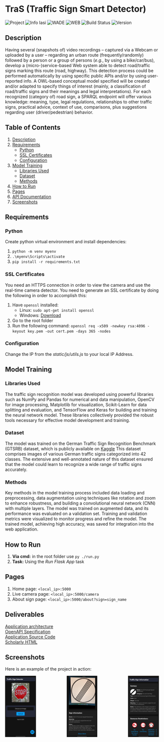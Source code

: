 # TraS (Traffic Sign Smart Detector)

![Project](https://img.shields.io/badge/project-TraS-blue)
![Info Iasi](https://img.shields.io/badge/info-Iasi-green)
![WADE](https://img.shields.io/badge/course-WADE-orange)
![WEB](https://img.shields.io/badge/type-WEB-purple)
![Build Status](https://img.shields.io/badge/build-passing-brightgreen)
![Version](https://img.shields.io/badge/version-1.0-blue)

## Description

Having several (snapshots of) video recordings – captured via a Webcam or uploaded by a user – regarding an urban route (frequently/randomly) followed by a person or a group of persons (*e.g.*, by using a bike/car/bus), develop a (micro-)service-based Web system able to detect road/traffic signs marking this route (road, highway). This detection process could be performed automatically by using specific public APIs and/or by using user-reported info. A OWL-based conceptual model specified will be created and/or adapted to specify things of interest (mainly, a classification of road/traffic signs and their meanings and legal interpretations). For each recognized (category of) road sign, a SPARQL endpoint will offer various knowledge: meaning, type, legal regulations, relationships to other traffic signs, practical advice, context of use, comparisons, plus suggestions regarding user (driver/pedestrian) behavior.

## Table of Contents
1. [Description](#description)
2. [Requirements](#requirements)
    - [Python](#python)
    - [SSL Certificates](#ssl-certificates)
    - [Configuration](#configuration)
3. [Model Training](#model-training)
    - [Libraries Used](#libraries-used)
    - [Dataset](#dataset)
    - [Methods](#methods)
4. [How to Run](#how-to-run)
5. [Pages](#pages)
6. [API Documentation](#api-documentation)
7. [Screenshots](#screenshots)

## Requirements

### Python

Create python virtual environment and install dependencies:

1. `python -m venv myenv`
2. `.\myenv\Scripts\activate`
3. `pip install -r requirements.txt`

### SSL Certificates

You need an HTTPS connection in order to view the camera and use the real-time camera detector. You need to generate an SSL certificate by doing the following in order to accomplish this:

1. Have `openssl` installed:
   * Linux: `sudo apt-get install openssl`
   * Windows: [Download](https://slproweb.com/download/Win64OpenSSL-3_4_0.exe)
2. Go to the root folder
3. Run the following command: `openssl req -x509 -newkey rsa:4096 -keyout key.pem -out cert.pem -days 365 -nodes`

### Configuration

Change the IP from the *static/js/utils.js* to your local IP Address.

## Model Training

### Libraries Used

The traffic sign recognition model was developed using powerful libraries such as NumPy and Pandas for numerical and data manipulation, OpenCV for image processing, Matplotlib for visualization, Scikit-Learn for data splitting and evaluation, and TensorFlow and Keras for building and training the neural network model. These libraries collectively provided the robust tools necessary for effective model development and training.

### Dataset

The model was trained on the German Traffic Sign Recognition Benchmark (GTSRB) dataset, which is publicly available on [Kaggle](https://www.kaggle.com/datasets/meowmeowmeowmeowmeow/gtsrb-german-traffic-sign?resource=download) This dataset comprises images of various German traffic signs categorized into 42 classes. The extensive and well-annotated nature of this dataset ensured that the model could learn to recognize a wide range of traffic signs accurately.

### Methods

Key methods in the model training process included data loading and preprocessing, data augmentation using techniques like rotation and zoom to enhance robustness, and building a convolutional neural network (CNN) with multiple layers. The model was trained on augmented data, and its performance was evaluated on a validation set. Training and validation metrics were visualized to monitor progress and refine the model. The trained model, achieving high accuracy, was saved for integration into the web application.

## How to Run

1. **Via cmd:** in the root folder use `py ./run.py`
2. **Task:** Using the *Run Flask App* task

## Pages

1. Home page: `<local_ip>:5000`
2. Live camera page: `<local_ip>:5000/camera`
3. About sign page: `<local_ip>:5000/about?sign=sign_name`

## Deliverables

[Application architecture](docs/diagrams) \
[OpenAPI Specification](docs/openapi.yaml) \
[Application Source Code](app) \
[Scholarly HTML](app/templates/technical_guide_page.html)
## Screenshots

Here is an example of the project in action:

<div style="display: flex; justify-content: space-between;">
    <img src="demo/pages/main_page.jpg" alt="Screenshot 1" width="20%">
    <img src="demo/pages/live_camera_page.jpg" alt="Screenshot 2" width="20%">
    <img src="demo/pages/about_page.jpg" alt="Screenshot 3" width="20%">
</div>

